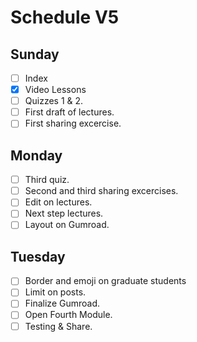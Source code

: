 # Schedule V5 

## Sunday
- [ ] Index
- [X] Video Lessons
- [ ] Quizzes 1 & 2.
- [ ] First draft of lectures.
- [ ] First sharing excercise.

## Monday
- [ ] Third quiz.
- [ ] Second and third sharing excercises.
- [ ] Edit on lectures.
- [ ] Next step lectures.
- [ ] Layout on Gumroad.

## Tuesday
- [ ] Border and emoji on graduate students
- [ ] Limit on posts.
- [ ] Finalize Gumroad.
- [ ] Open Fourth Module.
- [ ] Testing & Share.
